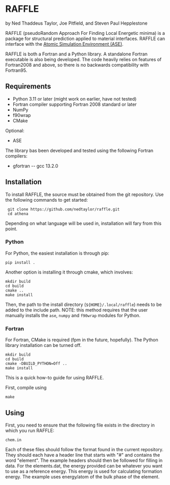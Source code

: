 # RAFFLE

by Ned Thaddeus Taylor, Joe Pitfield, and Steven Paul Hepplestone

RAFFLE (pseudoRandom Approach For Finding Local Energetic minima) is a package for structural prediction applied to material interfaces. RAFFLE can interface with the [Atomic Simulation Environment (ASE)](https://gitlab.com/ase/ase).

RAFFLE is both a Fortran and a Python library. A standalone Fortran executable is also being developed. The code heavily relies on features of Fortran2008 and above, so there is no backwards compatibility with Fortran95.

## Requirements

- Python 3.11 or later (might work on earlier, have not tested)
- Fortran compiler supporting Fortran 2008 standard or later
- NumPy
- f90wrap
- CMake

Optional:
- ASE

The library bas been developed and tested using the following Fortran compilers:
- gfortran -- gcc 13.2.0

## Installation

To install RAFFLE, the source must be obtained from the git repository. Use the following commands to get started:
```
 git clone https://github.com/nedtaylor/raffle.git
 cd athena
```


Depending on what language will be used in, installation will fary from this point.

### Python

For Python, the easiest installation is through pip:
```
pip install .
```

Another option is installing it through cmake, which involves:
```
mkdir build
cd build
cmake ..
make install
```

Then, the path to the install directory (`${HOME}/.local/raffle`) needs to be added to the include path. NOTE: this method requires that the user manually installs the `ase`, `numpy` and `f90wrap` modules for Python.

### Fortran

For Fortran, CMake is required (fpm in the future, hopefully). The Python library installation can be turned off.
```
mkdir build
cd build
cmake -DBUILD_PYTHON=Off ..
make install
```

This is a quick how-to guide for using RAFFLE.

First, compile using
``` 
make
```

## Using

First, you need to ensure that the following file exists in the directory in which you run RAFFLE:
```
chem.in
```

Each of these files should follow the format found in the current repository. They should each have a header line that starts with "#" and contains the word "element". The example headers should then be followed for filling in data. For the elements.dat, the energy provided can be whatever you want to use as a reference energy. This energy is used for calculating formation energy. The example uses energy/atom of the bulk phase of the element.
<!-- 
Next, after the code is compiled, the way to run it is as follows:
```
<PATH TO RAFFLE DIRECTORY>/bin/raffle -f <PARAMETER_FILE>
```

An example parameter file is provided in the repository. This is `param.in`. filename_host is the host structure filename, found in the execution directory. stoichiometry is the number of each element to be added to the structure. elements is a list of the names of chemical elements. It must be the same size as stoichiometry and its size must match the value provided in the num_species tag (this'll be tidied up later).

The code will search for a directory called "database/" and read any enclosing directories for POSCARs and OUTCARs (will be moving to vasprun.xml once the code works). The structure is obtained from the POSCAR, the energy is obtained from the OUTCAR. These structures are used to seed the gvectors (distribution functions). NOTE TO JOE: Ned has added a cutoff function to the 2-body exactly as found in the original Behler and Parrinello paper.

For testing purposes, the code will output the 2-, 3-, and 4-body gvectors to files 2body.txt, 3body.txt, and 4body.txt, respectively, for plotting purposes. For the most part, they look all right right now. Lots more testing needs to be done to ensure they are stable.

The code will then output any generated structures to increment1/strucXXX/POSCAR. Note, if you rerun, the code will likely break as it won't want to write over existing files.

It seems that the void finder works. I don't think that scan or pseudo-random walk work at all (and neither should they as they look for the old directory space to calculated distribution function contributions, instead of using the new gvectors).
-->
